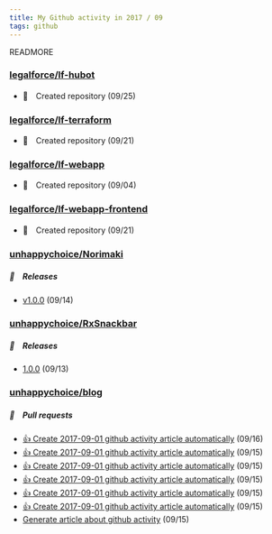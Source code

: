 ```yaml
---
title: My Github activity in 2017 / 09
tags: github
---
```


READMORE



### [legalforce/lf-hubot](https://github.com/legalforce/lf-hubot)





- 🎉　Created repository (09/25)







### [legalforce/lf-terraform](https://github.com/legalforce/lf-terraform)





- 🎉　Created repository (09/21)







### [legalforce/lf-webapp](https://github.com/legalforce/lf-webapp)





- 🎉　Created repository (09/04)







### [legalforce/lf-webapp-frontend](https://github.com/legalforce/lf-webapp-frontend)





- 🎉　Created repository (09/21)







### [unhappychoice/Norimaki](https://github.com/unhappychoice/Norimaki)









##### 🎉　Releases

- [v1.0.0](https://github.com/unhappychoice/Norimaki/releases/tag/v1.0.0) (09/14)



### [unhappychoice/RxSnackbar](https://github.com/unhappychoice/RxSnackbar)









##### 🎉　Releases

- [1.0.0](https://github.com/unhappychoice/RxSnackbar/releases/tag/1.0.0) (09/13)



### [unhappychoice/blog](https://github.com/unhappychoice/blog)







##### 📁　Pull requests

- [:+1: Create 2017-09-01 github activity article automatically](https://github.com/unhappychoice/blog/pull/9) (09/16)
- [:+1: Create 2017-09-01 github activity article automatically](https://github.com/unhappychoice/blog/pull/8) (09/15)
- [:+1: Create 2017-09-01 github activity article automatically](https://github.com/unhappychoice/blog/pull/7) (09/15)
- [:+1: Create 2017-09-01 github activity article automatically](https://github.com/unhappychoice/blog/pull/6) (09/15)
- [:+1: Create 2017-09-01 github activity article automatically](https://github.com/unhappychoice/blog/pull/5) (09/15)
- [:+1: Create 2017-09-01 github activity article automatically](https://github.com/unhappychoice/blog/pull/4) (09/15)
- [Generate article about github activity](https://github.com/unhappychoice/blog/pull/3) (09/15)




